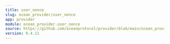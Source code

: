 ```yaml
---
title: user_nonce
slug: ocean_provider/user_nonce
app: provider
module: ocean_provider.user_nonce
source: https://github.com/oceanprotocol/provider/blob/main/ocean_provider/user_nonce.py
version: 0.4.11
---
```

